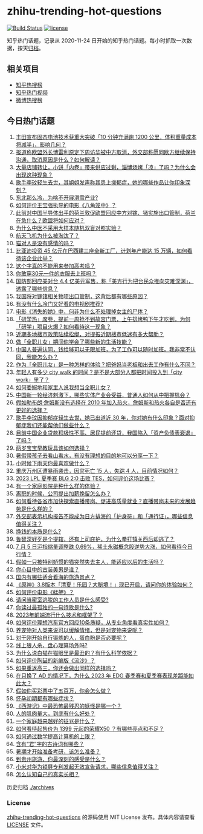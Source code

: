# zhihu-trending-hot-questions

[![Build Status](https://github.com/justjavac/zhihu-trending-hot-questions/workflows/ci/badge.svg?branch=master)](https://github.com/justjavac/zhihu-trending-hot-questions/actions)
[![license](https://img.shields.io/github/license/justjavac/zhihu-trending-hot-questions)](https://github.com/justjavac/zhihu-trending-hot-questions/blob/master/LICENSE)

知乎热门话题，记录从 2020-11-24
日开始的知乎热门话题。每小时抓取一次数据，按天[归档](./archives)。

## 相关项目

- [知乎热搜榜](https://github.com/justjavac/zhihu-trending-top-search)
- [知乎热门视频](https://github.com/justjavac/zhihu-trending-hot-video)
- [微博热搜榜](https://github.com/justjavac/weibo-trending-hot-search)

## 今日热门话题

<!-- BEGIN -->
<!-- 最后更新时间 Thu Jul 06 2023 05:02:40 GMT+0800 (China Standard Time) -->

1. [丰田宣布固态电池技术获重大突破「10 分钟充满跑 1200 公里，体积重量成本将减半」，影响几何？](https://www.zhihu.com/question/610463631)
1. [报道称欧盟外长博雷利原定下周访华被中方取消，外交部称愿同欧方继续保持沟通，取消原因是什么？如何解读？](https://www.zhihu.com/question/610463055)
1. [大量店铺转让，小饼「内卷」带来供应过剩，淄博烧烤「凉」了吗？为什么会出现这种现象？](https://www.zhihu.com/question/610461393)
1. [歌手李玟轻生去世，其姐姐发声称其患上抑郁症，她的哪些作品让你印象深刻？](https://www.zhihu.com/question/610553174)
1. [东北那么冷，为啥不开展滑雪产业?](https://www.zhihu.com/question/609930277)
1. [如何评价王宝强执导的电影《八角笼中》？](https://www.zhihu.com/question/603748979)
1. [此前对中国半导体出手的荷兰敦促欧盟回应中方对镓、锗实施出口管制，荷兰在急什么？欧盟将如何应对？](https://www.zhihu.com/question/610538153)
1. [为什么中医不采用大样本随机双盲对照实验？](https://www.zhihu.com/question/603424861)
1. [航天飞机为什么被淘汰了？](https://www.zhihu.com/question/36811404)
1. [猫对人是没有感情的吗？](https://www.zhihu.com/question/27378204)
1. [比亚迪投资 45 亿元在巴西建三座全新工厂，计划年产能达 15 万辆，如何看待该企业此举？](https://www.zhihu.com/question/610472668)
1. [这个字真的不能用来参加高考吗？](https://www.zhihu.com/question/607978069)
1. [你敢穿30元一件的衣服去上班吗？](https://www.zhihu.com/question/606509967)
1. [国防部回应美对台 4.4 亿美元军售，称「美方行为把台民众推向灾难深渊」，透露了哪些信息？](https://www.zhihu.com/question/610442392)
1. [我国将对镓锗相关物项出口管制，这背后都有哪些原因？](https://www.zhihu.com/question/610223296)
1. [有没有什么冷门又好看的电视剧推荐?](https://www.zhihu.com/question/595259975)
1. [电影《消失的她》中，何非为什么不处理掉女主的尸体？](https://www.zhihu.com/question/608059136)
1. [「研学热」席卷，提前一周抢不到故宫门票，上午排烤鸭下午才吃到，为何「研学」项目火爆？如何看待这一现象？](https://www.zhihu.com/question/610438956)
1. [近期多地楼市政策陆续松绑，对提振近期楼市低迷有多大帮助？](https://www.zhihu.com/question/609606548)
1. [做「全职儿女」期间你学会了哪些新的生活技能？](https://www.zhihu.com/question/610276756)
1. [中国人普遍认同，钱给够可以无限加班，为了工作可以随时加班。我非常不认同，我能怎么办？](https://www.zhihu.com/question/609600827)
1. [作为「全职儿女」是一种怎样的体验？把爸妈当老板和出去工作有什么不同？](https://www.zhihu.com/question/610276483)
1. [年轻人有多少 city walk 的时间？是不是大部分人都把时间投入到「city work」里了？](https://www.zhihu.com/question/610470097)
1. [如何委婉地和家里人说我想当全职儿女？](https://www.zhihu.com/question/593083416)
1. [中国新一轮经济刺激下，哪些实体产业会受益，普通人如何从中把握机会？](https://www.zhihu.com/question/609607019)
1. [假如勒布朗·詹姆斯没有选择在 2010 年加入热火，詹姆斯和热火各自是否还有更好的选择？](https://www.zhihu.com/question/606970645)
1. [歌手李玟因抑郁症轻生去世，她已出道近 30 年，你对她有什么印象？面对抑郁症我们还能帮他们做些什么？](https://www.zhihu.com/question/610553893)
1. [目前中国企业贷款积极性不高、居民提前还贷，我国陷入「资产负债表衰退」了吗？](https://www.zhihu.com/question/610066945)
1. [两岁宝宝早教玩具该如何选择？](https://www.zhihu.com/question/535502186)
1. [暑假带孩子去看山看水，有没有理想的目的地可以分享一下？](https://www.zhihu.com/question/609232486)
1. [小时候下雨天你最喜欢做什么？](https://www.zhihu.com/question/601873764)
1. [重庆万州区遭暴雨袭击，因灾死亡 15 人，失踪 4 人，目前情况如何？](https://www.zhihu.com/question/610456313)
1. [2023 LPL 夏季赛 BLG 2:0 击败 TES，如何评价这场比赛？](https://www.zhihu.com/question/610514738)
1. [有一个家庭影院是种什么样的体验？](https://www.zhihu.com/question/57050156)
1. [离职的时候，公司提出加薪挽留怎么办？](https://www.zhihu.com/question/608980591)
1. [如何看待各省市加快探索直播带岗、促进高质量就业？直播带岗未来的发展趋势是什么样的？](https://www.zhihu.com/question/610459235)
1. [外交部表示机构报告不能成为日方排海的「护身符」和「通行证」，哪些信息值得关注？](https://www.zhihu.com/question/610462754)
1. [挣钱的本质是什么?](https://www.zhihu.com/question/577178625)
1. [鲁智深好歹是个提辖，还有上司庇护，为什么拳打镇关西后却逃了？](https://www.zhihu.com/question/594491024)
1. [7 月 5 日沪指缩量调整跌 0.69%，稀土永磁概念股逆势大涨，如何看待今日行情？](https://www.zhihu.com/question/610431189)
1. [假如一只被特别娇惯的猫突然失去主人，能适应以后的生活吗？](https://www.zhihu.com/question/609779217)
1. [你心目中的古装美男是谁？](https://www.zhihu.com/question/284995716)
1. [国内有哪些适合看海的旅游景点？](https://www.zhihu.com/question/604997905)
1. [《原神》3.8版本「清夏！乐园？大秘境！」现已开启，请问你的体验如何？](https://www.zhihu.com/question/610429701)
1. [如何评价电影《艋舺》？](https://www.zhihu.com/question/23229737)
1. [请问当密室逃脱的工作人员是什么感受?](https://www.zhihu.com/question/335210735)
1. [你读过最孤独的一句诗歌是什么?](https://www.zhihu.com/question/610441950)
1. [2023年前端流行什么技术和框架了？](https://www.zhihu.com/question/609395923)
1. [如何评价理想汽车官方回应10条质疑，从专业角度看真实性如何？](https://www.zhihu.com/question/610442905)
1. [养宠物对人类来说可以缓解情绪，但是对宠物来说呢？](https://www.zhihu.com/question/607404994)
1. [对于刚开始自行锻炼的人，蛋白粉是否必要呢？](https://www.zhihu.com/question/607579855)
1. [线上狼人杀，盘心理算场外吗?](https://www.zhihu.com/question/602033367)
1. [为什么说白猫在猫眼里是最丑的？有什么科学依据？](https://www.zhihu.com/question/609445968)
1. [如何评价陶喆的新编版《流沙》？](https://www.zhihu.com/question/610076115)
1. [如果重返高三，你还会做出同样的选择吗？](https://www.zhihu.com/question/610417806)
1. [在只换了 AD 的情况下，为什么 2023 年 EDG 春季赛和夏季赛表现差距能如此大？](https://www.zhihu.com/question/610380860)
1. [假如你买彩票中了五百万，你会怎么做？](https://www.zhihu.com/question/610026961)
1. [怀孕初期都有哪些症状？](https://www.zhihu.com/question/446095968)
1. [《西游记》中最恐怖最残忍的妖怪是哪一个？](https://www.zhihu.com/question/414657464)
1. [人的肌肉量大，到底有什么好处？](https://www.zhihu.com/question/594887230)
1. [一个家庭越来越好的征兆是什么？](https://www.zhihu.com/question/555044022)
1. [如何看待起售价为 1399 元起的荣耀X50 ？有哪些亮点和不足？](https://www.zhihu.com/question/610537841)
1. [如何通过数学提高计算机的上限？](https://www.zhihu.com/question/609687031)
1. [含有“君”字的古诗词有哪些？](https://www.zhihu.com/question/610268512)
1. [暑期才开始准备考研，该怎么准备？](https://www.zhihu.com/question/606071787)
1. [到贵州旅游，你最深刻的感受是什么？](https://www.zhihu.com/question/605492433)
1. [小米对华为锁屏专利发起无效宣告请求，哪些信息值得关注？](https://www.zhihu.com/question/610265154)
1. [怎么认知自己的真实长相？](https://www.zhihu.com/question/325038574)

<!-- END -->

历史归档 [./archives](./archives)

### License

[zhihu-trending-hot-questions](https://github.com/justjavac/zhihu-trending-hot-questions)
的源码使用 MIT License 发布。具体内容请查看 [LICENSE](./LICENSE) 文件。
